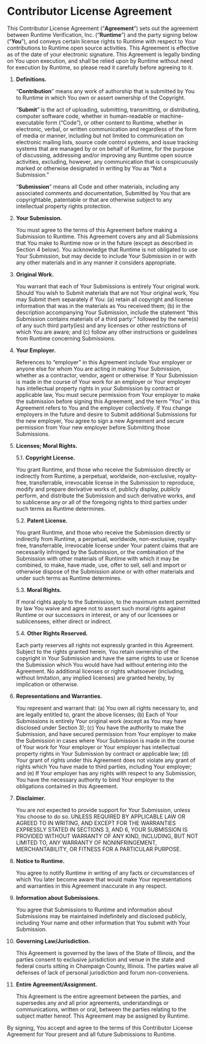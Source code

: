 # Contributor License Agreement

This Contributor License Agreement (“**Agreement**”) sets out the agreement between Runtime Verification, Inc. (“**Runtime**”) and the party signing below (“**You**”), and conveys certain license rights to Runtime with respect to Your contributions to Runtime open source activities. This Agreement is effective as of the date of your electronic signature. This Agreement is legally binding on You upon execution, and shall be relied upon by Runtime without need for execution by Runtime, so please read it carefully before agreeing to it.

1. **Definitions.**

   “**Contribution**” means any work of authorship that is submitted by You to Runtime in which You own or assert ownership of the Copyright.

   “**Submit**” is the act of uploading, submitting, transmitting, or distributing, computer software code, whether in human-readable or machine-executable form (“Code”), or other content to Runtime, whether in electronic, verbal, or written communication and regardless of the form of media or manner, including but not limited to communication on electronic mailing lists, source code control systems, and issue tracking systems that are managed by or on behalf of Runtime, for the purpose of discussing, addressing and/or improving any Runtime open source activities, excluding, however, any communication that is conspicuously marked or otherwise designated in writing by You as “Not a Submission.”

   “**Submission**” means all Code and other materials, including any associated comments and documentation, Submitted by You that are copyrightable, patentable or that are otherwise subject to any intellectual property rights protection.

2. **Your Submission.**

   You must agree to the terms of this Agreement before making a Submission to Runtime.  This Agreement covers any and all Submissions that You make to Runtime now or in the future (except as described in Section 4 below).  You acknowledge that Runtime is not obligated to use Your Submission, but may decide to include Your Submission in or with any other materials and in any manner it considers appropriate.

3. **Original Work.**

   You warrant that each of Your Submissions is entirely Your original work.  Should You wish to Submit materials that are not Your original work, You may Submit them separately if You: (a) retain all copyright and license information that was in the materials as You received them; (b) in the description accompanying Your Submission, include the statement “this Submission contains materials of a third party:”  followed by the name(s) of any such third party(ies) and any licenses or other restrictions of which You are aware; and (c) follow any other instructions or guidelines from Runtime concerning Submissions.

4. **Your Employer.**

   References to “employer” in this Agreement include Your employer or anyone else for whom You are acting in making Your Submission, whether as a contractor, vendor, agent or otherwise.  If Your Submission is made in the course of Your work for an employer or Your employer has intellectual property rights in your Submission by contract or applicable law, You must secure permission from Your employer to make the submission before signing this Agreement, and the term “You” in this Agreement refers to You and the employer collectively.  If You change employers in the future and desire to Submit additional Submissions for the new employer, You agree to sign a new Agreement and secure permission from Your new employer before Submitting those Submissions.

5. **Licenses; Moral Rights.**

   5.1. **Copyright License.**

   You grant Runtime, and those who receive the Submission directly or indirectly from Runtime, a perpetual, worldwide, non-exclusive, royalty-free, transferrable, irrevocable license in the Submission to reproduce, modify and prepare derivative works of, publicly display, publicly perform, and distribute the Submission and such derivative works, and to sublicense any or all of the foregoing rights to third parties under such terms as Runtime determines.

   5.2. **Patent License.**

   You grant Runtime, and those who receive the Submission directly or indirectly from Runtime, a perpetual, worldwide, non-exclusive, royalty-free, transferrable, irrevocable license under Your patent claims that are necessarily infringed by the Submission, or the combination of the Submission with other materials of Runtime with which it may be combined, to make, have made, use, offer to sell, sell and import or otherwise dispose of the Submission alone or with other materials and under such terms as Runtime determines.

   5.3. **Moral Rights.**

   If moral rights apply to the Submission, to the maximum extent permitted by law You waive and agree not to assert such moral rights against Runtime or our successors in interest, or any of our licensees or sublicensees, either direct or indirect.

   5.4. **Other Rights Reserved.**

   Each party reserves all rights not expressly granted in this Agreement. Subject to the rights granted herein, You retain ownership of the copyright in Your Submission and have the same rights to use or license the Submission which You would have had without entering into the Agreement.  No additional licenses or rights whatsoever (including, without limitation, any implied licenses) are granted hereby, by implication or otherwise.

6. **Representations and Warranties.**

   You represent and warrant that: (a) You own all rights necessary to, and are legally entitled to, grant the above licenses; (b) Each of Your Submissions is entirely Your original work (except as You may have disclosed under Section 3); (c) You have the authority to make the Submission, and have secured permission from Your employer to make the Submission in cases where Your Submission is made in the course of Your work for Your employer or Your employer has intellectual property rights in Your Submission by contract or applicable law; (d) Your grant of rights under this Agreement does not violate any grant of rights which You have made to third parties, including Your employer; and (e) If Your employer has any rights with respect to any Submission, You have the necessary authority to bind Your employer to the obligations contained in this Agreement.

7. **Disclaimer.**

   You are not expected to provide support for Your Submission, unless You choose to do so. UNLESS REQUIRED BY APPLICABLE LAW OR AGREED TO IN WRITING, AND EXCEPT FOR THE WARRANTIES EXPRESSLY STATED IN SECTIONS 3, AND 6, YOUR SUBMISSION IS PROVIDED WITHOUT WARRANTY OF ANY KIND, INCLUDING, BUT NOT LIMITED TO, ANY WARRANTY OF NONINFRINGEMENT, MERCHANTABILITY, OR FITNESS FOR A PARTICULAR PURPOSE.

8. **Notice to Runtime.**

   You agree to notify Runtime in writing of any facts or circumstances of which You later become aware that would make Your representations and warranties in this Agreement inaccurate in any respect.

9. **Information about Submissions.**

   You agree that Submissions to Runtime and information about Submissions may be maintained indefinitely and disclosed publicly, including Your name and other information that You submit with Your Submission.

10. **Governing Law/Jurisdiction.**

    This Agreement is governed by the laws of the State of Illinois, and the parties consent to exclusive jurisdiction and venue in the state and federal courts sitting in Champaign County, Illinois.  The parties waive all defenses of lack of personal jurisdiction and forum non-conveniens.

11. **Entire Agreement/Assignment.**

    This Agreement is the entire agreement between the parties, and supersedes any and all prior agreements, understandings or communications, written or oral, between the parties relating to the subject matter hereof. This Agreement may be assigned by Runtime.

By signing, You accept and agree to the terms of this Contributor License Agreement for Your present and all future Submissions to Runtime.

